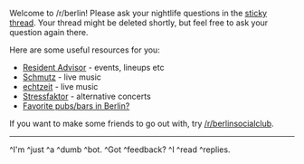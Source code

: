 Welcome to /r/berlin! Please ask your nightlife questions in the [sticky thread](https://www.reddit.com/r/berlin/comments/ai9yf9/visiting_berlin_moving_here_going_clubbing_have_a/). Your thread might be deleted shortly, but feel free to ask your question again there.

Here are some useful resources for you:

* [Resident Advisor](https://www.residentadvisor.net/) \- events, lineups etc
* [Schmutz](https://www.schmutzberlin.com/shows/) \- live music
* [echtzeit](http://www.echtzeitmusik.de/index.php?page=calendar) \- live music
* [Stressfaktor](http://stressfaktor.squat.net/termine.php?cat=4) \- alternative concerts
* [Favorite pubs/bars in Berlin?](https://www.reddit.com/r/berlin/comments/3rjrxd/favorite_barspubs_in_berlin_updates/)

If you want to make some friends to go out with, try [/r/berlinsocialclub](https://www.reddit.com/r/berlinsocialclub/).

----

^I'm ^just ^a ^dumb ^bot. ^Got ^feedback? ^I ^read ^replies.